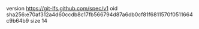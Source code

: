 version https://git-lfs.github.com/spec/v1
oid sha256:e70af312a4d60ccdb8c17fb566794d87a6db0cf81f6811570f0511664c9b64b9
size 14
